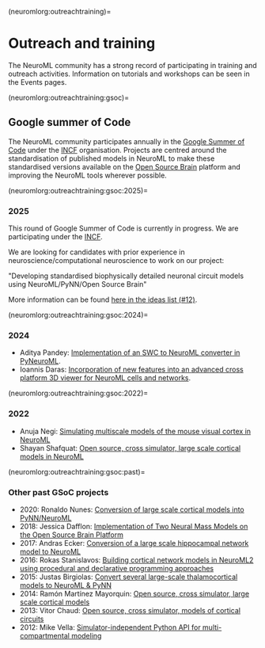 (neuromlorg:outreachtraining)=
# Outreach and training

The NeuroML community has a strong record of participating in training and outreach activities.
Information on tutorials and workshops can be seen in the Events pages.


(neuromlorg:outreachtraining:gsoc)=
## Google summer of Code

The NeuroML community participates annually in the [Google Summer of Code](https://summerofcode.withgoogle.com) under the [INCF](https://incf.org) organisation.
Projects are centred around the standardisation of published models in NeuroML to make these standardised versions available on the [Open Source Brain](https://opensourcebrain.org) platform and improving the NeuroML tools wherever possible.

(neuromlorg:outreachtraining:gsoc:2025)=
### 2025

This round of Google Summer of Code is currently in progress.
We are participating under the [INCF](https://incf.org).

We are looking for candidates with prior experience in neuroscience/computational neuroscience to work on our project:

"Developing standardised biophysically detailed neuronal circuit models using NeuroML/PyNN/Open Source Brain"

More information can be found [here in the ideas list (#12)](https://docs.google.com/document/d/1T7U4nYFbVbZuIUw_2bB89YASj-ra26hRNtG2a20Gjlw/edit?usp=sharing).

(neuromlorg:outreachtraining:gsoc:2024)=
### 2024


- Aditya Pandey: [Implementation of an SWC to NeuroML converter in PyNeuroML](https://github.com/AdityaPandeyCN/GSOC2024_INCF).
- Ioannis Daras: [Incorporation of new features into an advanced cross platform 3D viewer for NeuroML cells and networks](https://github.com/lej0hn/GSOC_2024).


(neuromlorg:outreachtraining:gsoc:2022)=
### 2022


- Anuja Negi: [Simulating multiscale models of the mouse visual cortex in NeuroML](https://github.com/OpenSourceBrain/AllenInstituteNeuroML/blob/master/GSoC22.md)
- Shayan Shafquat: [Open source, cross simulator, large scale cortical models in NeuroML](https://github.com/OpenSourceBrain/BahlEtAl2012_ReducedL5PyrCell/tree/master/GSoC-2022#readme)

(neuromlorg:outreachtraining:gsoc:past)=
### Other past GSoC projects

- 2020: Ronaldo Nunes: [Conversion of large scale cortical models into PyNN/NeuroML](https://summerofcode.withgoogle.com/archive/2020/projects/4613840035119104)
- 2018: Jessica Dafflon: [Implementation of Two Neural Mass Models on the Open Source Brain Platform](https://summerofcode.withgoogle.com/archive/2018/projects/6446944821968896)
- 2017: Andras Ecker: [Conversion of a large scale hippocampal network model to NeuroML](https://summerofcode.withgoogle.com/archive/2017/projects/4673827971792896)
- 2016: Rokas Stanislavos: [Building cortical network models in NeuroML2 using procedural and declarative programming approaches](https://summerofcode.withgoogle.com/archive/2016/projects/5650639363244032)
- 2015: Justas Birgiolas: [Convert several large-scale thalamocortical models to NeuroML & PyNN](https://www.google-melange.com/archive/gsoc/2015/orgs/incf/projects/birgiolasj.html)
- 2014: Ramón Martínez Mayorquin: [Open source, cross simulator, large scale cortical models](https://www.google-melange.com/archive/gsoc/2014/orgs/incf/projects/h_mayorquin.html)
- 2013: Vitor Chaud: [Open source, cross simulator, models of cortical circuits](https://www.google-melange.com/archive/gsoc/2013/orgs/incf/projects/vitorchaud.html)
- 2012: Mike Vella: [Simulator-independent Python API for multi-compartmental modeling](https://www.google-melange.com/archive/gsoc/2012/orgs/incf/projects/vellamike.html)
